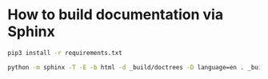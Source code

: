 # How to build documentation via Sphinx

```bash
pip3 install -r requirements.txt

python -m sphinx -T -E -b html -d _build/doctrees -D language=en . _build/html
```

